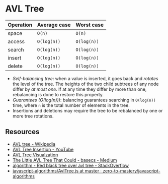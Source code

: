 # AVL Tree

| Operation | Average case | Worst case  |
| --------- | ------------ | ----------- |
| space     | `O(n)`       | `O(n)`      |
| access    | `O(log(n))`  | `O(log(n))` |
| search    | `O(log(n))`  | `O(log(n))` |
| insert    | `O(log(n))`  | `O(log(n))` |
| delete    | `O(log(n))`  | `O(log(n))` |

- _Self-balancing tree_: when a value is inserted, it goes back and _rotates_ the level of the tree.
  The heights of the two child subtrees of any node differ by _at most one_. If at any time they
  differ by more than one, rebalancing is done to restore this property.
- _Guarantees (O(log(n)))_: balancing guarantees searching in `O(log(n))` time, where `n` is the
  total number of elements in the tree.
- Insertions and deletions may require the tree to be rebalanced by one or more tree rotations.

## Resources

- [AVL tree - Wikipedia](https://en.wikipedia.org/wiki/AVL_tree)
- [AVL Tree Insertion - YouTube](https://www.youtube.com/watch?v=rbg7Qf8GkQ4)
- [AVL Tree Visualzation](https://www.cs.usfca.edu/~galles/visualization/AVLtree.html)
- [The Little AVL Tree That Could - basecs - Medium](https://medium.com/basecs/the-little-avl-tree-that-could-86a3cae410c7)
- [algorithm - Red black tree over avl tree - StackOverflow](https://stackoverflow.com/questions/13852870/red-black-tree-over-avl-tree)
- [javascript-algorithms/AvlTree.js at master · zero-to-mastery/javascript-algorithms](https://github.com/zero-to-mastery/javascript-algorithms/blob/master/src/data-structures/tree/avl-tree/AvlTree.js)
